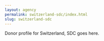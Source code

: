 ```yaml
---
layout: agency
permalink: switzerland-sdc/index.html
slug: switzerland-sdc
---
```


Donor profile for Switzerland, SDC goes here.
